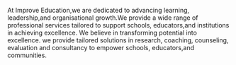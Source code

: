 At Improve Education,we are dedicated to advancing learning, leadership,and organisational growth.We provide a wide range of professional services tailored to support schools, educators,and institutions in achieving excellence.
We believe in transforming potential into excellence. we provide tailored solutions in research, coaching, counseling, evaluation and consultancy to empower schools, educators,and communities.
